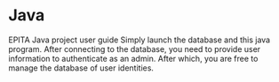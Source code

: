 # Java

EPITA Java project user guide
Simply launch the database and this java program. After connecting to the database, you need to provide user information to authenticate as an admin. After which, you are free to manage the database of user identities.
